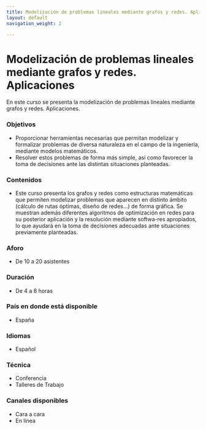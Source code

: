 ```yaml
---
title: Modelización de problemas lineales mediante grafos y redes. Aplicaciones.
layout: default
navigation_weight: 2

---
```


# Modelización de problemas lineales mediante grafos y redes. Aplicaciones

En este curso se presenta la modelización de problemas lineales mediante grafos y redes. Aplicaciones.



### Objetivos
- Proporcionar herramientas necesarias que permitan modelizar y formalizar problemas de diversa naturaleza en el campo de la ingeniería, mediante modelos matemáticos.
- Resolver estos problemas de forma más simple, así como favorecer la toma de decisiones ante las distintas situaciones planteadas.

### Contenidos
- Este curso presenta los grafos y redes como estructuras matemáticas que permiten modelizar problemas que aparecen en distinto ámbito (cálculo de rutas óptimas, diseño de redes...) de forma gráfica. Se muestran además diferentes algoritmos de  optimización en redes para su posterior aplicación y la resolución mediante softwa-res apropiados, lo que ayudará en la toma de decisiones adecuadas ante situaciones previamente planteadas.

### Aforo
- De 10 a 20 asistentes

### Duración
- De 4 a 8 horas

### País en donde está disponible
- España

### Idiomas
- Español

### Técnica
- Conferencia
- Talleres de Trabajo

### Canales disponibles
- Cara a cara
- En línea


